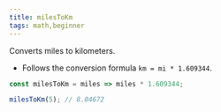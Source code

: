 ```yaml
---
title: milesToKm
tags: math,beginner
---
```


Converts miles to kilometers.

- Follows the conversion formula `km = mi * 1.609344`.

```js
const milesToKm = miles => miles * 1.609344;
```

```js
milesToKm(5); // 8.04672
```
